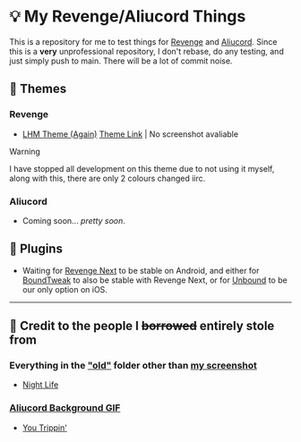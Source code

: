 # 💡 My Revenge/Aliucord Things
This is a repository for me to test things for [Revenge](https://github.com/revenge-mod) and [Aliucord](https://github.com/Aliucord).
Since this is a **very** unprofessional repository, I don't rebase, do any testing, and just simply push to main. There will be a lot of commit noise.

## 🎨 Themes
### Revenge
* [LHM Theme (Again)](https://github.com/adevdoingdevthings/revenge-things/blob/main/LHM.json)
[Theme Link](https://raw.githubusercontent.com/adevdoingdevthings/revenge-things/refs/heads/main/LHM.json) | No screenshot avaliable
> [!WARNING]
> I have stopped all development on this theme due to not using it myself, along with this, there are only 2 colours changed iirc.
### Aliucord
* Coming soon... _pretty soon_.

## 🔌 Plugins
* Waiting for [Revenge Next](https://github.com/revenge-mod/revenge-bundle-next) to be stable on Android, and either for [BoundTweak](https://github.com/CloudySnowX/BoundTweak) to also be stable with Revenge Next, or for [Unbound](https://github.com/unbound-app) to be our only option on iOS.
------
## 📃 Credit to the people I ~~borrowed~~ entirely stole from
### Everything in the ["old"](https://github.com/adevdoingdevthings/revenge-things/tree/main/old) folder other than [my screenshot](https://github.com/adevdoingdevthings/revenge-things/blob/main/old/Screenshot_20240302-093609.png)
* [Night Life](https://github.com/S9Teen/Discord-Theme-Night-Life)
### [Aliucord Background GIF](https://github.com/adevdoingdevthings/revenge-things/blob/main/aliucord_bg.gif)
* [You Trippin'](https://raw.githubusercontent.com/rickdtc/Aliurcord-themes/refs/heads/main/Transparent.json)
